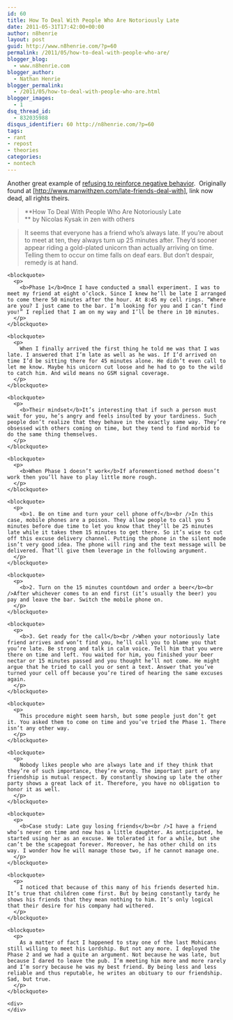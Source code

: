 ```yaml
---
id: 60
title: How To Deal With People Who Are Notoriously Late
date: 2011-05-31T17:42:00+00:00
author: n8henrie
layout: post
guid: http://www.n8henrie.com/?p=60
permalink: /2011/05/how-to-deal-with-people-who-are/
blogger_blog:
  - www.n8henrie.com
blogger_author:
  - Nathan Henrie
blogger_permalink:
  - /2011/05/how-to-deal-with-people-who-are.html
blogger_images:
  - 1
dsq_thread_id:
  - 832035988
disqus_identifier: 60 http://n8henrie.com/?p=60
tags:
- rant
- repost
- theories
categories:
- nontech
---
```

Another great example of [refusing to reinforce negative behavior](http://www.n8henrie.com/2010/12/on-carrots-sticks-and-attention-seeking/).  Originally found at [http://www.manwithzen.com/late-friends-deal-with], link now dead, all rights theirs.
  


> **How To Deal With People Who Are Notoriously Late   
>** by Nicolas Kysak in zen with others </p><div>
  <div>
    <blockquote>
      It seems that everyone has a friend who’s always late. If you’re about to meet at ten, they always turn up 25 minutes after. They’d sooner appear riding a gold-plated unicorn than actually arriving on time. Telling them to occur on time falls on deaf ears. But don’t despair, remedy is at hand. </p>
    </blockquote>
    
    <blockquote>
      <p>
        <b>Phase 1</b>Once I have conducted a small experiment. I was to meet my friend at eight o’clock. Since I knew he’ll be late I arranged to come there 50 minutes after the hour. At 8:45 my cell rings. “Where are you? I just came to the bar. I’m looking for you and I can’t find you!” I replied that I am on my way and I’ll be there in 10 minutes. 
      </p>
    </blockquote>
    
    <blockquote>
      <p>
        When I finally arrived the first thing he told me was that I was late. I answered that I’m late as well as he was. If I’d arrived on time I’d be sitting there for 45 minutes alone. He didn’t even call to let me know. Maybe his unicorn cut loose and he had to go to the wild to catch him. And wild means no GSM signal coverage. 
      </p>
    </blockquote>
    
    <blockquote>
      <p>
        <b>Their mindset</b>It’s interesting that if such a person must wait for you, he’s angry and feels insulted by your tardiness. Such people don’t realize that they behave in the exactly same way. They’re obsessed with others coming on time, but they tend to find morbid to do the same thing themselves. 
      </p>
    </blockquote>
    
    <blockquote>
      <p>
        <b>When Phase 1 doesn’t work</b>If aforementioned method doesn’t work then you’ll have to play little more rough. 
      </p>
    </blockquote>
    
    <blockquote>
      <p>
        <b>1. Be on time and turn your cell phone off</b><br />In this case, mobile phones are a poison. They allow people to call you 5 minutes before due time to let you know that they’ll be 25 minutes late while it takes them 15 minutes to get there. So it’s wise to cut off this excuse delivery channel. Putting the phone in the silent mode isn’t very good idea. The phone will ring and the text message will be delivered. That’ll give them leverage in the following argument. 
      </p>
    </blockquote>
    
    <blockquote>
      <p>
        <b>2. Turn on the 15 minutes countdown and order a beer</b><br />After whichever comes to an end first (it’s usually the beer) you pay and leave the bar. Switch the mobile phone on. 
      </p>
    </blockquote>
    
    <blockquote>
      <p>
        <b>3. Get ready for the call</b><br />When your notoriously late friend arrives and won’t find you, he’ll call you to blame you that you’re late. Be strong and talk in calm voice. Tell him that you were there on time and left. You waited for him, you finished your beer nectar or 15 minutes passed and you thought he’ll not come. He might argue that he tried to call you or sent a text. Answer that you’ve turned your cell off because you’re tired of hearing the same excuses again. 
      </p>
    </blockquote>
    
    <blockquote>
      <p>
        This procedure might seem harsh, but some people just don’t get it. You asked them to come on time and you’ve tried the Phase 1. There isn’t any other way. 
      </p>
    </blockquote>
    
    <blockquote>
      <p>
        Nobody likes people who are always late and if they think that they’re of such importance, they’re wrong. The important part of any friendship is mutual respect. By constantly showing up late the other party shows a great lack of it. Therefore, you have no obligation to honor it as well. 
      </p>
    </blockquote>
    
    <blockquote>
      <p>
        <b>Case study: Late guy losing friends</b><br />I have a friend who’s never on time and now has a little daughter. As anticipated, he started using her as an excuse. We tolerated it for a while, but she can’t be the scapegoat forever. Moreover, he has other child on its way. I wonder how he will manage those two, if he cannot manage one. 
      </p>
    </blockquote>
    
    <blockquote>
      <p>
        I noticed that because of this many of his friends deserted him. It’s true that children come first. But by being constantly tardy he shows his friends that they mean nothing to him. It’s only logical that their desire for his company had withered. 
      </p>
    </blockquote>
    
    <blockquote>
      <p>
        As a matter of fact I happened to stay one of the last Mohicans still willing to meet his Lordship. But not any more. I deployed the Phase 2 and we had a quite an argument. Not because he was late, but because I dared to leave the pub. I’m meeting him more and more rarely and I’m sorry because he was my best friend. By being less and less reliable and thus reputable, he writes an obituary to our friendship. Sad, but true.
      </p>
    </blockquote>
    
    <div>
    </div>
  </div>
</div>

<div>
</div>